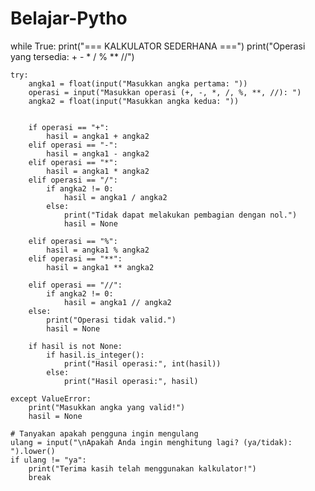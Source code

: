 # Belajar-Pytho
while True:
    print("=== KALKULATOR SEDERHANA ===")
    print("Operasi yang tersedia: + - * / % ** //")

    try:
        angka1 = float(input("Masukkan angka pertama: "))
        operasi = input("Masukkan operasi (+, -, *, /, %, **, //): ")
        angka2 = float(input("Masukkan angka kedua: "))
       
        
        if operasi == "+":
            hasil = angka1 + angka2 
        elif operasi == "-":
            hasil = angka1 - angka2
        elif operasi == "*":
            hasil = angka1 * angka2
        elif operasi == "/":
            if angka2 != 0:
                hasil = angka1 / angka2
            else:
                print("Tidak dapat melakukan pembagian dengan nol.")
                hasil = None
                
        elif operasi == "%":
            hasil = angka1 % angka2
        elif operasi == "**":
            hasil = angka1 ** angka2
        
        elif operasi == "//":
            if angka2 != 0:
                hasil = angka1 // angka2
        else:
            print("Operasi tidak valid.")
            hasil = None
        
        if hasil is not None:
            if hasil.is_integer():
                print("Hasil operasi:", int(hasil))
            else:
                print("Hasil operasi:", hasil)

    except ValueError:
        print("Masukkan angka yang valid!")
        hasil = None

    # Tanyakan apakah pengguna ingin mengulang
    ulang = input("\nApakah Anda ingin menghitung lagi? (ya/tidak): ").lower()
    if ulang != "ya":
        print("Terima kasih telah menggunakan kalkulator!")
        break
